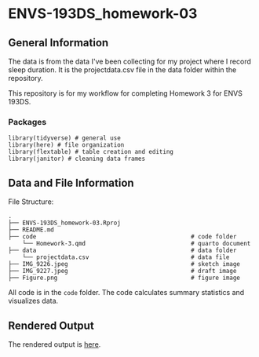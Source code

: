 # ENVS-193DS_homework-03

## General Information

The data is from the data I've been collecting for my project where I record
sleep duration. It is the projectdata.csv file in the data folder within the
repository. 

This repository is for my workflow for completing Homework 3 for ENVS 193DS.

### Packages
```
library(tidyverse) # general use
library(here) # file organization
library(flextable) # table creation and editing
library(janitor) # cleaning data frames
```
## Data and File Information

File Structure:

```
.
├── ENVS-193DS_homework-03.Rproj
├── README.md
├── code                                            # code folder
    └── Homework-3.qmd                              # quarto document
├── data                                            # data folder
    └── projectdata.csv                             # data file
├── IMG_9226.jpeg                                   # sketch image
├── IMG_9227.jpeg                                   # draft image
├── Figure.png                                      # figure image
```

All code is in the `code` folder. The code calculates summary statistics
and visualizes data.

## Rendered Output

The rendered output is [here](https://eliasdewald.github.io/ENVS-193DS_homework-03/code/Homework-3.html).